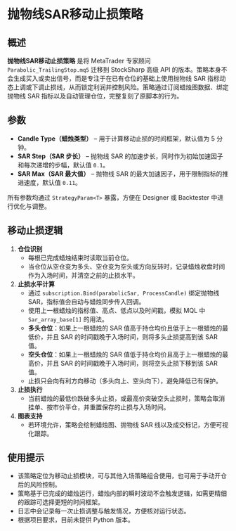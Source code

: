 # 抛物线SAR移动止损策略

## 概述
**抛物线SAR移动止损策略** 是将 MetaTrader 专家顾问 `Parabolic_TrailingStop.mq5` 迁移到 StockSharp 高级 API 的版本。策略本身不会生成买入或卖出信号，而是专注于在已有仓位的基础上使用抛物线 SAR 指标动态上调或下调止损线，从而锁定利润并控制风险。策略通过订阅蜡烛图数据、绑定抛物线 SAR 指标以及自动管理仓位，完整复刻了原脚本的行为。

## 参数
- **Candle Type（蜡烛类型）** – 用于计算移动止损的时间框架，默认值为 5 分钟。
- **SAR Step（SAR 步长）** – 抛物线 SAR 的加速步长，同时作为初始加速因子和每次递增的步幅，默认值 `0.1`。
- **SAR Max（SAR 最大值）** – 抛物线 SAR 的最大加速因子，用于限制指标的推进速度，默认值 `0.11`。

所有参数均通过 `StrategyParam<T>` 暴露，方便在 Designer 或 Backtester 中进行优化与调整。

## 移动止损逻辑
1. **仓位识别**
   - 每根已完成蜡烛结束时读取当前仓位。
   - 当仓位从空仓变为多头、空仓变为空头或方向反转时，记录蜡烛收盘时间作为入场时间，并清空之前的止损水平。
2. **止损水平计算**
   - 通过 `subscription.Bind(parabolicSar, ProcessCandle)` 绑定抛物线 SAR，指标值会自动与蜡烛同步传入回调。
   - 使用上一根蜡烛的指标值、高点、低点以及时间戳，模拟 MQL 中 `Sar_array_base[1]` 的用法。
   - **多头仓位**：如果上一根蜡烛的 SAR 值高于持仓均价且低于上一根蜡烛的最低价，并且 SAR 的时间戳晚于入场时间，则将多头止损提高到该 SAR 值。
   - **空头仓位**：如果上一根蜡烛的 SAR 值低于持仓均价且高于上一根蜡烛的最高价，并且 SAR 的时间戳晚于入场时间，则将空头止损下移到该 SAR 值。
   - 止损只会向有利方向移动（多头向上、空头向下），避免降低已有保护。
3. **止损执行**
   - 当前蜡烛的最低价跌破多头止损，或最高价突破空头止损时，策略会取消挂单、按市价平仓，并重置保存的止损与入场时间。
4. **图表支持**
   - 若环境允许，策略会绘制蜡烛图、抛物线 SAR 线以及成交标记，方便可视化跟踪。

## 使用提示
- 该策略定位为移动止损模块，可与其他入场策略组合使用，也可用于手动开仓后的风险控制。
- 策略基于已完成的蜡烛运行，蜡烛内部的瞬时波动不会触发逻辑，如需更精细的跟踪可选择更短的时间框架。
- 日志中会记录每一次止损调整与触发情况，方便核对运行状态。
- 根据项目要求，目前未提供 Python 版本。
